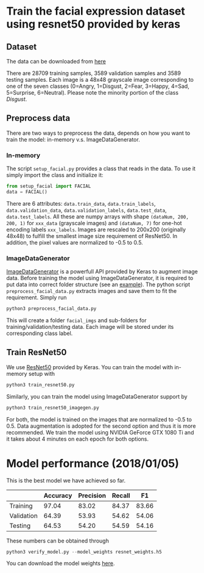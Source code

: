 # Train the facial expression dataset using resnet50 provided by keras

## Dataset

The data can be downloaded from [here](https://www.kaggle.com/c/challenges-in-representation-learning-facial-expression-recognition-challenge/data)

There are 28709 training samples, 3589 validation samples and 3589 testing samples. Each image is a 48x48 grayscale image corresponding to one of the seven classes (0=Angry, 1=Disgust, 2=Fear, 3=Happy, 4=Sad, 5=Surprise, 6=Neutral). Please note the minority portion of the class *Disgust*.

## Preprocess data

There are two ways to preprocess the data, depends on how you want to train the model: in-memory v.s. ImageDataGenerator.

### In-memory
The script `setup_facial.py` provides a class that reads in the data. To use it simply import the class and initialize it:

```python
from setup_facial import FACIAL
data = FACIAL()
```

There are 6 attributes: `data.train_data`, `data.train_labels`, `data.validation_data`, `data.validation_labels`, `data.test_data`, `data.test_labels`. All these are numpy arrays with shape `(dataNum, 200, 200, 1)` for `xxx_data` (grayscale images) and `(dataNum, 7)` for one-hot encoding labels `xxx_labels`. Images are rescaled to 200x200 (originally 48x48) to fulfill the smallest image size requirement of ResNet50. In addition, the pixel values are normalized to -0.5 to 0.5.

### ImageDataGenerator

[ImageDataGenerator](https://keras.io/preprocessing/image/) is a powerfull API provided by Keras to augment image data. Before training the model using ImageDataGenerator, it is required to put data into correct folder structure (see an [example](https://blog.keras.io/building-powerful-image-classification-models-using-very-little-data.html)). The python script `preprocess_facial_data.py` extracts images and save them to fit the requirement. Simply run

```python
python3 preprocess_facial_data.py
```

This will create a folder `facial_imgs` and sub-folders for training/validation/testing data. Each image will be stored under its corresponding class label.

## Train ResNet50

We use [ResNet50](https://keras.io/applications/#resnet50) provided by Keras. You can train the model with in-memory setup with

```python
python3 train_resnet50.py
```

Similarly, you can train the model using ImageDataGenerator support by 

```python
python3 train_resnet50_imagegen.py
``` 

For both, the model is trained on the images that are normalized to -0.5 to 0.5. Data augmentation is adopted for the second option and thus it is more recommended. We train the model using NVIDIA GeForce GTX 1080 Ti and it takes about 4 minutes on each epoch for both options. 


# Model performance (2018/01/05)

This is the best model we have achieved so far.

|            | Accuracy | Precision | Recall | F1    |
|------------|----------|-----------|--------|-------|
| Training   | 97.04    | 83.02     | 84.37  | 83.66 |
| Validation | 64.39    | 53.93     | 54.62  | 54.06 |
| Testing    | 64.53    | 54.20     | 54.59  | 54.16 |

These numbers can be obtained through

```python
python3 verify_model.py --model_weights resnet_weights.h5
```

You can download the model weights [here](http://www-personal.umich.edu/~timtu/Downloads/resnet50_faical_expression/resnet50_weights.h5).